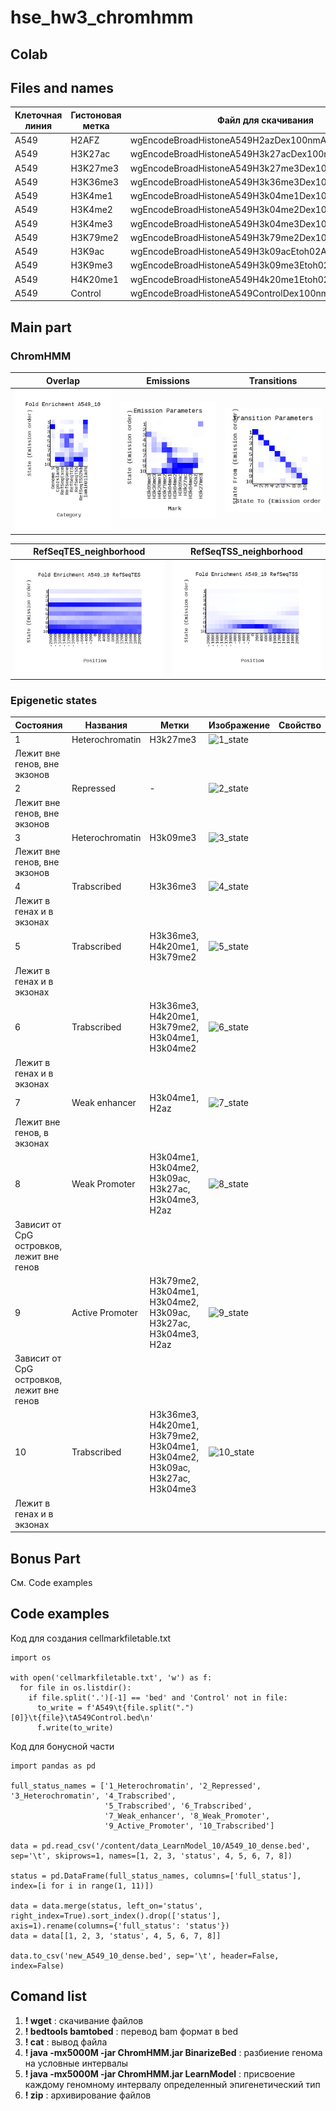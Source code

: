 # hse_hw3_chromhmm

## Colab

## Files and names

|       Клеточная линия      | Гистоновая метка | Файл для скачивания | Имя в колабе |
| ----------- | ----------------- | ----------------- | ----------------- |
| A549 | H2AFZ | wgEncodeBroadHistoneA549H2azDex100nmAlnRep1.bam | H2az.bam |
| A549 | H3K27ac | wgEncodeBroadHistoneA549H3k27acDex100nmAlnRep1.bam | H3k27ac.bam |
| A549 | H3K27me3 | wgEncodeBroadHistoneA549H3k27me3Dex100nmAlnRep1.bam | H3k27me3.bam |
| A549 | H3K36me3 | wgEncodeBroadHistoneA549H3k36me3Dex100nmAlnRep1.bam | H3k36me3.bam |
| A549 | H3K4me1 | wgEncodeBroadHistoneA549H3k04me1Dex100nmAlnRep1.bam | H3k04me1.bam |
| A549 | H3K4me2 | wgEncodeBroadHistoneA549H3k04me2Dex100nmAlnRep1.bam | H3k04me2.bam |
| A549 | H3K4me3 | wgEncodeBroadHistoneA549H3k04me3Dex100nmAlnRep1.bam | H3k04me3.bam |
| A549 | H3K79me2| wgEncodeBroadHistoneA549H3k79me2Dex100nmAlnRep1.bam | H3k79me2.bam |
| A549 | H3K9ac | wgEncodeBroadHistoneA549H3k09acEtoh02AlnRep1.bam | H3k09ac.bam |
| A549 | H3K9me3 | wgEncodeBroadHistoneA549H3k09me3Etoh02AlnRep1.bam | H3k09me3.bam |
| A549 | H4K20me1  | wgEncodeBroadHistoneA549H4k20me1Etoh02AlnRep1.bam | H4k20me1.bam |
| A549 | Control | wgEncodeBroadHistoneA549ControlDex100nmAlnRep1.bam | A549Control.bam |

## Main part

### ChromHMM

|       Overlap      | Emissions | Transitions |
| ----------- | ----------------- | ----------------- |
| ![Image1](https://github.com/dRabbit-ab/hse_hw3_chromhmm/blob/main/images/A549_10_overlap.png) | ![Image2](https://github.com/dRabbit-ab/hse_hw3_chromhmm/blob/main/images/emissions_10.png) | ![Image3](https://github.com/dRabbit-ab/hse_hw3_chromhmm/blob/main/images/transitions_10.png) |

|       RefSeqTES_neighborhood      | RefSeqTSS_neighborhood |
| ----------- | ----------------- |
| ![Image4](https://github.com/dRabbit-ab/hse_hw3_chromhmm/blob/main/images/A549_10_RefSeqTES_neighborhood.png) | ![Image5](https://github.com/dRabbit-ab/hse_hw3_chromhmm/blob/main/images/A549_10_RefSeqTSS_neighborhood.png) |

### Epigenetic states

| Состояния | Названия | Метки | Изображение | Свойство |
| ----------- | ----------------- | ----------------- | ----------------- | ----------------- |
| 1 | Heterochromatin | H3k27me3 | ![1_state](https://user-images.githubusercontent.com/79662580/160300689-56252cbc-3a10-41f8-ab7f-40b44856a555.png)
 | Лежит вне генов, вне экзонов |
| 2 | Repressed | - | ![2_state](https://user-images.githubusercontent.com/79662580/160300699-50bb1d6b-020f-4078-a01a-446a126acb58.png)
 | Лежит вне генов, вне экзонов |
| 3 | Heterochromatin | H3k09me3 | ![3_state](https://user-images.githubusercontent.com/79662580/160300701-4bc2bee9-2802-4804-9155-ce635a7d5957.png)
 | Лежит вне генов, вне экзонов |
| 4 | Trabscribed | H3k36me3 | ![4_state](https://user-images.githubusercontent.com/79662580/160300704-34bff007-e820-48d3-98c1-dd0ccc79561a.png)
 | Лежит в генах и в экзонах |
| 5 | Trabscribed | H3k36me3, H4k20me1, H3k79me2 | ![5_state](https://user-images.githubusercontent.com/79662580/160300709-d8aff5af-24f6-4b93-b430-e2c3169ffdaf.png)
 | Лежит в генах и в экзонах |
| 6 | Trabscribed | H3k36me3, H4k20me1, H3k79me2, H3k04me1, H3k04me2 | ![6_state](https://user-images.githubusercontent.com/79662580/160300712-a7d4b578-c467-4508-87cf-61d3ae4e741f.png)
 | Лежит в генах и в экзонах |
| 7 | Weak enhancer | H3k04me1, H2az | ![7_state](https://user-images.githubusercontent.com/79662580/160300721-3c9b9a10-f705-4e1e-815a-b394525c152c.png)
 | Лежит вне генов, в экзонах |
| 8 | Weak Promoter | H3k04me1, H3k04me2, H3k09ac, H3k27ac, H3k04me3, H2az | ![8_state](https://user-images.githubusercontent.com/79662580/160300757-4e2212b6-83ff-4f92-bf77-23eefd9ba4a1.png)
 | Зависит от CpG островков, лежит вне генов |
| 9 | Active Promoter | H3k79me2, H3k04me1, H3k04me2, H3k09ac, H3k27ac, H3k04me3, H2az | ![9_state](https://user-images.githubusercontent.com/79662580/160300732-fd73ddd9-df38-417f-adff-a5449b409ff5.png)
 | Зависит от CpG островков, лежит вне генов |
| 10 | Trabscribed | H3k36me3, H4k20me1, H3k79me2, H3k04me1, H3k04me2, H3k09ac, H3k27ac, H3k04me3 | ![10_state](https://user-images.githubusercontent.com/79662580/160300734-6b84f24a-00ce-4f35-b84d-bacab3431a76.png)
 | Лежит в генах и в экзонах |

## Bonus Part

См. Code examples

## Code examples

Код для создания cellmarkfiletable.txt
```
import os

with open('cellmarkfiletable.txt', 'w') as f:
  for file in os.listdir():
    if file.split('.')[-1] == 'bed' and 'Control' not in file:
      to_write = f'A549\t{file.split(".")[0]}\t{file}\tA549Control.bed\n'
      f.write(to_write)
```

Код для бонусной части
```
import pandas as pd

full_status_names = ['1_Heterochromatin', '2_Repressed', '3_Heterochromatin', '4_Trabscribed', 
                     '5_Trabscribed', '6_Trabscribed', 
                     '7_Weak_enhancer', '8_Weak_Promoter',
                     '9_Active_Promoter', '10_Trabscribed']

data = pd.read_csv('/content/data_LearnModel_10/A549_10_dense.bed', sep='\t', skiprows=1, names=[1, 2, 3, 'status', 4, 5, 6, 7, 8])

status = pd.DataFrame(full_status_names, columns=['full_status'], index=[i for i in range(1, 11)])

data = data.merge(status, left_on='status', right_index=True).sort_index().drop(['status'], axis=1).rename(columns={'full_status': 'status'})
data = data[[1, 2, 3, 'status', 4, 5, 6, 7, 8]]

data.to_csv('new_A549_10_dense.bed', sep='\t', header=False, index=False)
```
## Comand list

  1) **! wget** : скачивание файлов
  2) **! bedtools bamtobed** : перевод bam формат в bed
  3) **! cat** : вывод файла
  4) **! java -mx5000M -jar ChromHMM.jar BinarizeBed** : разбиение генома на условные интервалы
  5) **! java -mx5000M -jar ChromHMM.jar LearnModel** : присвоение каждому геномному интервалу определенный эпигенетический тип
  6) **! zip** : архивирование файлов
